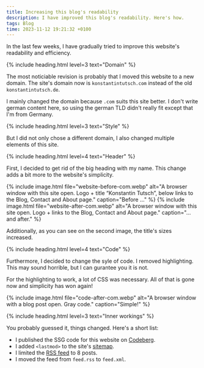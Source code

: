 ```yaml
---
title: Increasing this blog's readability
description: I have improved this blog's readability. Here's how.
tags: Blog
time: 2023-11-12 19:21:32 +0100
---
```


In the last few weeks, I have gradually tried to improve this website's readability and efficiency.

{% include heading.html level=3 text="Domain" %}

The most noticiable revision is probably that I moved this website to a new domain. The site's domain now is `konstantintutsch.com` instead of the old `konstantintutsch.de`.

I mainly changed the domain because `.com` suits this site better. I don't write german content here, so using the german TLD didn't really fit except that I'm from Germany.

{% include heading.html level=3 text="Style" %}

But I did not only chose a different domain, I also changed multiple elements of this site.

{% include heading.html level=4 text="Header" %}

First, I decided to get rid of the big heading with my name. This change adds a bit more to the website's simplicity.

{% include image.html file="website-before-com.webp" alt="A browser window with this site open. Logo + title “Konstantin Tutsch”, below links to the Blog, Contact and About page." caption="Before …" %}
{% include image.html file="website-after-com.webp" alt="A browser window with this site open. Logo + links to the Blog, Contact and About page." caption="… and after." %}

Additionally, as you can see on the second image, the title's sizes increased.

{% include heading.html level=4 text="Code" %}

Furthermore, I decided to change the syle of code. I removed highlighting. This may sound horrible, but I can gurantee you it is not.

For the highlighting to work, a lot of CSS was necessary. All of that is gone now and simplicity has won again!

{% include image.html file="code-after-com.webp" alt="A browser window with a blog post open. Gray code." caption="Simple!" %}

{% include heading.html level=3 text="Inner workings" %}

You probably guessed it, things changed. Here's a short list:

- I published the SSG code for this website on [Codeberg](https://codeberg.org/konstantintutsch/Website).
- I added `<lastmod>` to the site's [sitemap](/sitemap.xml).
- I limited the [RSS feed](/feed.xml) to 8 posts.
- I moved the feed from `feed.rss` to `feed.xml`.
